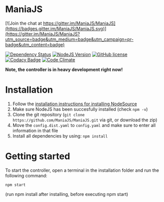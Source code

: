 # ManiaJS

[![Join the chat at https://gitter.im/ManiaJS/ManiaJS](https://badges.gitter.im/ManiaJS/ManiaJS.svg)](https://gitter.im/ManiaJS/ManiaJS?utm_source=badge&utm_medium=badge&utm_campaign=pr-badge&utm_content=badge)

[![Dependency Status](https://www.versioneye.com/user/projects/56bc63ef2a29ed0034380562/badge.svg?style=flat)](https://www.versioneye.com/user/projects/56bc63ef2a29ed0034380562)
[![NodeJS Version](https://img.shields.io/badge/NodeJS-4.0%2B-80bd01.svg)]()
[![GitHub license](https://img.shields.io/badge/license-ISC-blue.svg)](https://raw.githubusercontent.com/ManiaJS/ManiaJS/master/LICENSE)
[![Codacy Badge](https://api.codacy.com/project/badge/grade/895aead1328043e799ce0e82d3274948)](https://www.codacy.com/app/tomvalk/Mania-JS)
[![Code Climate](https://codeclimate.com/github/ManiaJS/ManiaJS/badges/gpa.svg)](https://codeclimate.com/github/ManiaJS/ManiaJS)

**Note, the controller is in heavy development right now!**

# Installation
1. Follow the [installation instructions for installing NodeSource](https://github.com/nodesource/distributions#debinstall)
2. Make sure NodeJS has been succesfully installed (check `npm -v`)
3. Clone the git repository (`git clone https://github.com/ManiaJS/ManiaJS.git` via git, or download the zip)
4. Move the `config.dist.yaml` to `config.yaml` and make sure to enter all information in that file
5. Install all dependencies by using: `npm install`

# Getting started

To start the controller, open a terminal in the installation folder and run the following command:

```
npm start
```

(run npm install after installing, before executing npm start)

